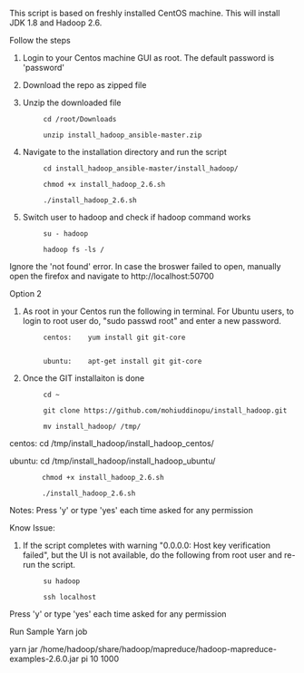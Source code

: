 This script is based on freshly installed CentOS machine. This will install JDK 1.8 and Hadoop 2.6. 

Follow the steps

1. Login to your Centos machine GUI as root. The default password is 'password'
2. Download the repo as zipped file
3. Unzip the downloaded file

            cd /root/Downloads 

            unzip install_hadoop_ansible-master.zip

4. Navigate to the installation directory and run the script 

            cd install_hadoop_ansible-master/install_hadoop/ 

            chmod +x install_hadoop_2.6.sh 

            ./install_hadoop_2.6.sh

5. Switch user to hadoop and check if hadoop command works 

            su - hadoop 

            hadoop fs -ls /

Ignore the 'not found' error. In case the broswer failed to open, manually open the firefox and navigate to http://localhost:50700

Option 2 

1. As root in your Centos run the following in terminal. For Ubuntu users, to login to root user do, "sudo passwd root" and enter a new password.  

            centos:    yum install git git-core


            ubuntu:    apt-get install git git-core

2. Once the GIT installaiton is done

            cd ~
    
            git clone https://github.com/mohiuddinopu/install_hadoop.git
        
            mv install_hadoop/ /tmp/    

centos:     cd /tmp/install_hadoop/install_hadoop_centos/

ubuntu:     cd /tmp/install_hadoop/install_hadoop_ubuntu/
    
            chmod +x install_hadoop_2.6.sh 
    
            ./install_hadoop_2.6.sh
    
Notes: Press 'y' or type 'yes' each time asked for any permission


Know Issue:

1. If the script completes with warning "0.0.0.0: Host key verification failed", but the UI is not available, do the following from root user and re-run the script. 


            su hadoop

            ssh localhost


Press 'y' or type 'yes' each time asked for any permission



Run Sample Yarn job


yarn jar /home/hadoop/share/hadoop/mapreduce/hadoop-mapreduce-examples-2.6.0.jar pi 10 1000
